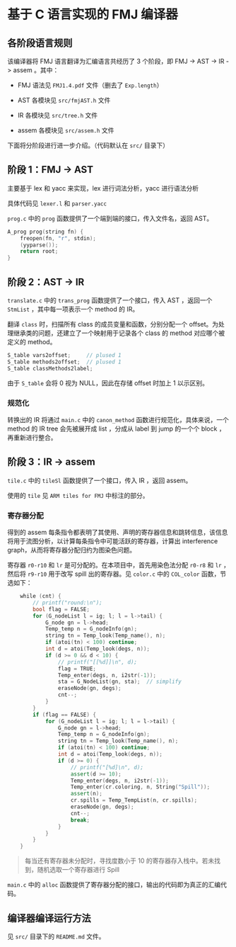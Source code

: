 # 基于 C 语言实现的 FMJ 编译器

## 各阶段语言规则

该编译器将 FMJ 语言翻译为汇编语言共经历了 3 个阶段，即 FMJ -> AST -> IR -> assem 。其中：

- FMJ 语法见 `FMJ1.4.pdf` 文件（删去了 `Exp.length`）

- AST 各模块见 `src/fmjAST.h` 文件

- IR 各模块见 `src/tree.h` 文件

- assem 各模块见 `src/assem.h` 文件

下面将分阶段进行进一步介绍。（代码默认在 `src/` 目录下）

## 阶段 1：FMJ -> AST

主要基于 lex 和 yacc 来实现，lex 进行词法分析，yacc 进行语法分析

具体代码见 `lexer.l` 和 `parser.yacc`

`prog.c` 中的 `prog` 函数提供了一个端到端的接口，传入文件名，返回 AST。

```c++
A_prog prog(string fn) {
    freopen(fn, "r", stdin);
    (yyparse());
    return root;
}
```

## 阶段 2：AST -> IR

`translate.c` 中的 `trans_prog` 函数提供了一个接口，传入 AST ，返回一个 `StmList` ，其中每一项表示一个 method 的 IR。 

翻译 `class` 时，扫描所有 class 的成员变量和函数，分别分配一个 offset。为处理继承类的问题，还建立了一个映射用于记录各个 class 的 method 对应哪个被定义的 method。

```c++
S_table vars2offset;     // plused 1
S_table methods2offset;  // plused 1
S_table classMethods2label;
```

由于 `S_table` 会将 0 视为 NULL，因此在存储 offset 时加上 1 以示区别。

### 规范化

转换出的 IR 将通过 `main.c` 中的 `canon_method` 函数进行规范化，具体来说，一个 method 的 IR tree 会先被展开成 list ，分成从 label 到 jump 的一个个 block ，再重新进行整合。

## 阶段 3：IR ->  assem

`tile.c` 中的 `tileSl` 函数提供了一个接口，传入 IR ，返回 assem。

使用的 `tile` 见 `ARM tiles for FMJ` 中标注的部分。

### 寄存器分配

得到的 assem 每条指令都表明了其使用、声明的寄存器信息和跳转信息，该信息将用于流图分析，以计算每条指令中可能活跃的寄存器，计算出 interference graph，从而将寄存器分配归约为图染色问题。

寄存器 `r0-r10` 和 `lr` 是可分配的。在本项目中，首先用染色法分配 `r0-r8` 和 `lr` ，然后将 `r9-r10` 用于改写 spill 出的寄存器。见 `color.c` 中的 `COL_color` 函数，节选如下：

```c++
    while (cnt) {
        // printf("round:\n");
        bool flag = FALSE;
        for (G_nodeList l = ig; l; l = l->tail) {
            G_node gn = l->head;
            Temp_temp n = G_nodeInfo(gn);
            string tn = Temp_look(Temp_name(), n);
            if (atoi(tn) < 100) continue;
            int d = atoi(Temp_look(degs, n));
            if (d >= 0 && d < 10) {
                // printf("[[%d]]\n", d);
                flag = TRUE;
                Temp_enter(degs, n, i2str(-1));
                sta = G_NodeList(gn, sta);  // simplify
                eraseNode(gn, degs);
                cnt--;
            }
        }
        if (flag == FALSE) {
            for (G_nodeList l = ig; l; l = l->tail) {
                G_node gn = l->head;
                Temp_temp n = G_nodeInfo(gn);
                string tn = Temp_look(Temp_name(), n);
                if (atoi(tn) < 100) continue;
                int d = atoi(Temp_look(degs, n));
                if (d >= 0) {
                    // printf("[%d]\n", d);
                    assert(d >= 10);
                    Temp_enter(degs, n, i2str(-1));
                    Temp_enter(cr.coloring, n, String("Spill"));
                    assert(n);
                    cr.spills = Temp_TempList(n, cr.spills);
                    eraseNode(gn, degs);
                    cnt--;
                    break;
                }
            }
        }
    }
```

> 每当还有寄存器未分配时，寻找度数小于 10 的寄存器存入栈中。若未找到，随机选取一个寄存器进行 Spill

 `main.c` 中的 `alloc` 函数提供了寄存器分配的接口，输出的代码即为真正的汇编代码。

## 编译器编译运行方法

见 `src/` 目录下的 `README.md` 文件。
